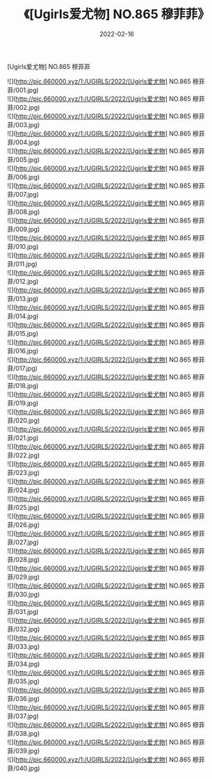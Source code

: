 ﻿---
layout: post
title:  《[Ugirls爱尤物] NO.865 穆菲菲》
date:   2022-02-16
img: http://pic.660000.xyz/1:/UGIRLS/2022/[Ugirls爱尤物] NO.865 穆菲菲/000.jpg
categories: [美女, 清纯, 唯美]
---

[Ugirls爱尤物] NO.865 穆菲菲

 ![](http://pic.660000.xyz/1:/UGIRLS/2022/[Ugirls爱尤物] NO.865 穆菲菲/001.jpg) <br>![](http://pic.660000.xyz/1:/UGIRLS/2022/[Ugirls爱尤物] NO.865 穆菲菲/002.jpg) <br>![](http://pic.660000.xyz/1:/UGIRLS/2022/[Ugirls爱尤物] NO.865 穆菲菲/003.jpg) <br>![](http://pic.660000.xyz/1:/UGIRLS/2022/[Ugirls爱尤物] NO.865 穆菲菲/004.jpg) <br>![](http://pic.660000.xyz/1:/UGIRLS/2022/[Ugirls爱尤物] NO.865 穆菲菲/005.jpg) <br>![](http://pic.660000.xyz/1:/UGIRLS/2022/[Ugirls爱尤物] NO.865 穆菲菲/006.jpg) <br>![](http://pic.660000.xyz/1:/UGIRLS/2022/[Ugirls爱尤物] NO.865 穆菲菲/007.jpg) <br>![](http://pic.660000.xyz/1:/UGIRLS/2022/[Ugirls爱尤物] NO.865 穆菲菲/008.jpg) <br>![](http://pic.660000.xyz/1:/UGIRLS/2022/[Ugirls爱尤物] NO.865 穆菲菲/009.jpg) <br>![](http://pic.660000.xyz/1:/UGIRLS/2022/[Ugirls爱尤物] NO.865 穆菲菲/010.jpg) <br>![](http://pic.660000.xyz/1:/UGIRLS/2022/[Ugirls爱尤物] NO.865 穆菲菲/011.jpg) <br>![](http://pic.660000.xyz/1:/UGIRLS/2022/[Ugirls爱尤物] NO.865 穆菲菲/012.jpg) <br>![](http://pic.660000.xyz/1:/UGIRLS/2022/[Ugirls爱尤物] NO.865 穆菲菲/013.jpg) <br>![](http://pic.660000.xyz/1:/UGIRLS/2022/[Ugirls爱尤物] NO.865 穆菲菲/014.jpg) <br>![](http://pic.660000.xyz/1:/UGIRLS/2022/[Ugirls爱尤物] NO.865 穆菲菲/015.jpg) <br>![](http://pic.660000.xyz/1:/UGIRLS/2022/[Ugirls爱尤物] NO.865 穆菲菲/016.jpg) <br>![](http://pic.660000.xyz/1:/UGIRLS/2022/[Ugirls爱尤物] NO.865 穆菲菲/017.jpg) <br>![](http://pic.660000.xyz/1:/UGIRLS/2022/[Ugirls爱尤物] NO.865 穆菲菲/018.jpg) <br>![](http://pic.660000.xyz/1:/UGIRLS/2022/[Ugirls爱尤物] NO.865 穆菲菲/019.jpg) <br>![](http://pic.660000.xyz/1:/UGIRLS/2022/[Ugirls爱尤物] NO.865 穆菲菲/020.jpg) <br>![](http://pic.660000.xyz/1:/UGIRLS/2022/[Ugirls爱尤物] NO.865 穆菲菲/021.jpg) <br>![](http://pic.660000.xyz/1:/UGIRLS/2022/[Ugirls爱尤物] NO.865 穆菲菲/022.jpg) <br>![](http://pic.660000.xyz/1:/UGIRLS/2022/[Ugirls爱尤物] NO.865 穆菲菲/023.jpg) <br>![](http://pic.660000.xyz/1:/UGIRLS/2022/[Ugirls爱尤物] NO.865 穆菲菲/024.jpg) <br>![](http://pic.660000.xyz/1:/UGIRLS/2022/[Ugirls爱尤物] NO.865 穆菲菲/025.jpg) <br>![](http://pic.660000.xyz/1:/UGIRLS/2022/[Ugirls爱尤物] NO.865 穆菲菲/026.jpg) <br>![](http://pic.660000.xyz/1:/UGIRLS/2022/[Ugirls爱尤物] NO.865 穆菲菲/027.jpg) <br>![](http://pic.660000.xyz/1:/UGIRLS/2022/[Ugirls爱尤物] NO.865 穆菲菲/028.jpg) <br>![](http://pic.660000.xyz/1:/UGIRLS/2022/[Ugirls爱尤物] NO.865 穆菲菲/029.jpg) <br>![](http://pic.660000.xyz/1:/UGIRLS/2022/[Ugirls爱尤物] NO.865 穆菲菲/030.jpg) <br>![](http://pic.660000.xyz/1:/UGIRLS/2022/[Ugirls爱尤物] NO.865 穆菲菲/031.jpg) <br>![](http://pic.660000.xyz/1:/UGIRLS/2022/[Ugirls爱尤物] NO.865 穆菲菲/032.jpg) <br>![](http://pic.660000.xyz/1:/UGIRLS/2022/[Ugirls爱尤物] NO.865 穆菲菲/033.jpg) <br>![](http://pic.660000.xyz/1:/UGIRLS/2022/[Ugirls爱尤物] NO.865 穆菲菲/034.jpg) <br>![](http://pic.660000.xyz/1:/UGIRLS/2022/[Ugirls爱尤物] NO.865 穆菲菲/035.jpg) <br>![](http://pic.660000.xyz/1:/UGIRLS/2022/[Ugirls爱尤物] NO.865 穆菲菲/036.jpg) <br>![](http://pic.660000.xyz/1:/UGIRLS/2022/[Ugirls爱尤物] NO.865 穆菲菲/037.jpg) <br>![](http://pic.660000.xyz/1:/UGIRLS/2022/[Ugirls爱尤物] NO.865 穆菲菲/038.jpg) <br>![](http://pic.660000.xyz/1:/UGIRLS/2022/[Ugirls爱尤物] NO.865 穆菲菲/039.jpg) <br>![](http://pic.660000.xyz/1:/UGIRLS/2022/[Ugirls爱尤物] NO.865 穆菲菲/040.jpg) <br>